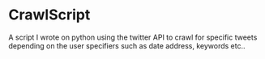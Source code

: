 # CrawlScript
A script I wrote on python using the twitter API to crawl for specific tweets depending on the user specifiers such as date address, keywords etc..
